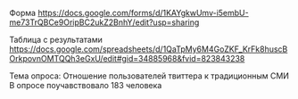 Форма 
https://docs.google.com/forms/d/1KAYgkwUmv-i5embU-me73TrQBCe9OripBC2ukZ2BnhY/edit?usp=sharing 

Таблица с результатами 
https://docs.google.com/spreadsheets/d/1QaTpMy6M4GoZKF_KrFk8huscBOrkpovnOMTQQh3eGxU/edit#gid=34885968&fvid=823843238

Тема опроса: Отношение пользователей твиттера к традиционным СМИ
В опросе поучавствовало 183 человека
